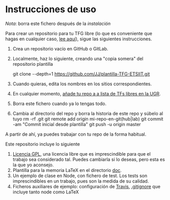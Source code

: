 # Instrucciones de uso

*Nota*: borra este fichero después de la *instalación*

Para crear un repositorio para tu TFG libre (lo que es conveniente que
hagas en cualquier
caso,
[lee aquí](https://medium.com/@jjmerelo/por-qu%C3%A9-c%C3%B3mo-cuando-y-d%C3%B3nde-debes-liberar-tu-trabajo-fin-de-grado-m%C3%A1ster-tesis-bb0393a235b1)),
sigue las siguientes instrucciones.

1. Crea un repositorio vacío en GitHub o GitLab.
2. Localmente, haz lo siguiente, creando una "copia somera" del
   repositorio plantilla

    git clone --depth=1 https://github.com/JJ/plantilla-TFG-ETSIIT.git
    
3. Cuando quieras, edita los nombres en los sitios correspondientes.
4. En cualquier
   momento,
   [añade tu repo a a lista de TFs libres en la UGR](https://github.com/JJ/TF-libres-UGR/).
5. Borra este fichero cuando ya lo tengas todo.
6. Cambia al directorio del repo y borra la historia de este repo y súbelo al tuyo
   rm -rf .git
   git remote add origin mi-repo-en-git(hub|lab)
   git commit -am "Commit inicial desde plantilla"
   git push -u origin master

A partir de ahí, ya puedes trabajar con tu repo de la forma habitual.

Este repositorio incluye lo siguiente

1. [Licencia GPL](LICENSE), una licencia libre que es imprescindible
   para que el trabajo sea considerado tal. Puedes cambiarla si lo
   deseas, pero esta es la que yo aconsejo.
1. Plantilla para la memoria LaTeX en el directorio [doc](doc).
2. Un ejemplo de clase en Node, con fichero de test. Los tests son
   imprescindibles en un trabajo, pues son la medida de su calidad.
3. Ficheros auxiliares de ejemplo: configuración
   de [Travis](https://travis-ci.org), [.gitignore](.gitignore) que
   incluye tanto node como LaTeX
